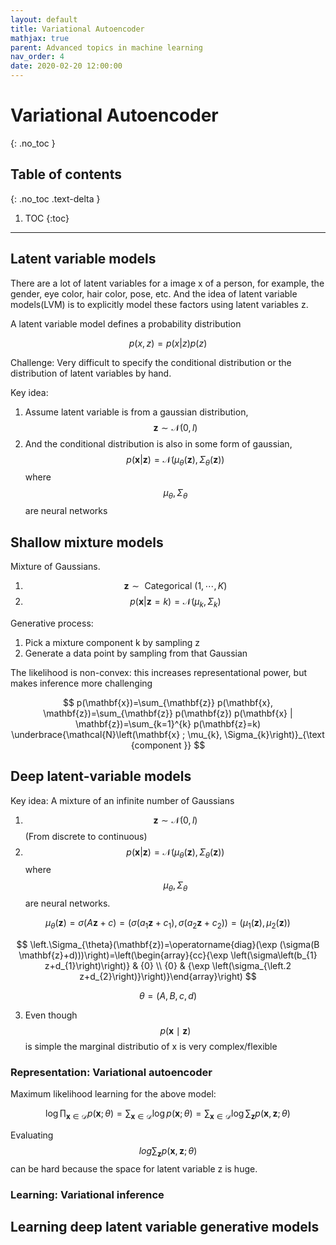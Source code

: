 ```yaml
---
layout: default
title: Variational Autoencoder
mathjax: true
parent: Advanced topics in machine learning
nav_order: 4
date: 2020-02-20 12:00:00
---
```


# Variational Autoencoder
{: .no_toc }

## Table of contents
{: .no_toc .text-delta }

1. TOC
{:toc}

---

## Latent variable models

There are a lot of latent variables for a image x of a person, for example, the gender, eye color, hair color, pose, etc. And the idea of latent variable models(LVM) is to explicitly model these factors using latent variables z. 

A latent variable model defines a probability distribution

$$
p(x, z)=p(x | z) p(z)
$$

Challenge: Very difficult to specify the conditional distribution or the distribution of latent variables by hand.

Key idea:

1. Assume latent variable is from a gaussian distribution, $$\mathbf{z} \sim \mathcal{N}(0, l)$$
2. And the conditional distribution is also in some form of gaussian, $$p(\mathbf{x} | \mathbf{z})=\mathcal{N}\left(\mu_{\theta}(\mathbf{z}), \Sigma_{\theta}(\mathbf{z})\right)
$$ where $$\mu_{\theta},\Sigma_{\theta}$$ are neural networks

## Shallow mixture models

Mixture of Gaussians. 
1. $$
\mathbf{z} \sim \text { Categorical }(1, \cdots, K)
$$
2. $$
p(\mathbf{x} | \mathbf{z}=k)=\mathcal{N}\left(\mu_{k}, \Sigma_{k}\right)
$$

Generative process: 
1. Pick a mixture component k by sampling z
2. Generate a data point by sampling from that Gaussian

The likelihood is non-convex: this increases representational power, but
makes inference more challenging

$$
p(\mathbf{x})=\sum_{\mathbf{z}} p(\mathbf{x}, \mathbf{z})=\sum_{\mathbf{z}} p(\mathbf{z}) p(\mathbf{x} | \mathbf{z})=\sum_{k=1}^{k} p(\mathbf{z}=k) \underbrace{\mathcal{N}\left(\mathbf{x} ; \mu_{k}, \Sigma_{k}\right)}_{\text {component }}
$$

## Deep latent-variable models
Key idea: A mixture of an infinite number of Gaussians 
1. $$\mathbf{z} \sim \mathcal{N}(0, l)$$ (From discrete to continuous)
2. $$p(\mathbf{x} | \mathbf{z})=\mathcal{N}\left(\mu_{\theta}(\mathbf{z}), \Sigma_{\theta}(\mathbf{z})\right)
$$ where $$\mu_{\theta}, \Sigma_{\theta}$$ are neural networks. 

$$
\mu_{\theta}(\mathbf{z})=\sigma(A \mathbf{z}+c)=\left(\sigma\left(a_{1} \mathbf{z}+c_{1}\right), \sigma\left(a_{2} \mathbf{z}+c_{2}\right)\right)=\left(\mu_{1}(\mathbf{z}), \mu_{2}(\mathbf{z})\right)
$$

$$
\left.\Sigma_{\theta}(\mathbf{z})=\operatorname{diag}(\exp (\sigma(B \mathbf{z}+d)))\right)=\left(\begin{array}{cc}{\exp \left(\sigma\left(b_{1} z+d_{1}\right)\right)} & {0} \\ {0} & {\exp \left(\sigma_{\left.2 z+d_{2}\right)}\right)}\end{array}\right)
$$

$$
\theta=(A, B, c, d)
$$



3. Even though $$p(\mathbf{x} \mid \mathbf{z})$$ is simple the marginal distributio of x is very complex/flexible

### Representation: Variational autoencoder

Maximum likelihood learning for the above model:

$$
\log \prod_{\mathbf{x} \in \mathcal{D}} p(\mathbf{x} ; \theta)=\sum_{\mathbf{x} \in \mathcal{D}} \log p(\mathbf{x} ; \theta)=\sum_{\mathbf{x} \in \mathcal{D}} \log \sum_{\mathbf{z}} p(\mathbf{x}, \mathbf{z} ; \theta)
$$

Evaluating $$log \sum_{\mathbf{z}} p(\mathbf{x}, \mathbf{z} ; \theta)$$ can be hard because the space for latent variable z is huge.

### Learning: Variational inference

## Learning deep latent variable generative models